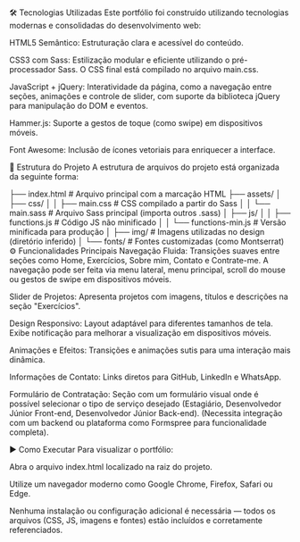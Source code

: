 
🛠️ Tecnologias Utilizadas
Este portfólio foi construído utilizando tecnologias modernas e consolidadas do desenvolvimento web:

HTML5 Semântico: Estruturação clara e acessível do conteúdo.

CSS3 com Sass: Estilização modular e eficiente utilizando o pré-processador Sass. O CSS final está compilado no arquivo main.css.

JavaScript + jQuery: Interatividade da página, como a navegação entre seções, animações e controle de slider, com suporte da biblioteca jQuery para manipulação do DOM e eventos.

Hammer.js: Suporte a gestos de toque (como swipe) em dispositivos móveis.

Font Awesome: Inclusão de ícones vetoriais para enriquecer a interface.

📁 Estrutura do Projeto
A estrutura de arquivos do projeto está organizada da seguinte forma:

├── index.html                      # Arquivo principal com a marcação HTML
├── assets/
│   ├── css/
│   │   ├── main.css               # CSS compilado a partir do Sass
│   │   └── main.sass              # Arquivo Sass principal (importa outros .sass)
│   ├── js/
│   │   ├── functions.js           # Código JS não minificado
│   │   └── functions-min.js       # Versão minificada para produção
│   ├── img/                       # Imagens utilizadas no design (diretório inferido)
│   └── fonts/                     # Fontes customizadas (como Montserrat)
⚙️ Funcionalidades Principais
Navegação Fluida: Transições suaves entre seções como Home, Exercícios, Sobre mim, Contato e Contrate-me. A navegação pode ser feita via menu lateral, menu principal, scroll do mouse ou gestos de swipe em dispositivos móveis.

Slider de Projetos: Apresenta projetos com imagens, títulos e descrições na seção "Exercícios".

Design Responsivo: Layout adaptável para diferentes tamanhos de tela. Exibe notificação para melhorar a visualização em dispositivos móveis.

Animações e Efeitos: Transições e animações sutis para uma interação mais dinâmica.

Informações de Contato: Links diretos para GitHub, LinkedIn e WhatsApp.

Formulário de Contratação: Seção com um formulário visual onde é possível selecionar o tipo de serviço desejado (Estagiário, Desenvolvedor Júnior Front-end, Desenvolvedor Júnior Back-end). (Necessita integração com um backend ou plataforma como Formspree para funcionalidade completa).

▶️ Como Executar
Para visualizar o portfólio:

Abra o arquivo index.html localizado na raiz do projeto.

Utilize um navegador moderno como Google Chrome, Firefox, Safari ou Edge.

Nenhuma instalação ou configuração adicional é necessária — todos os arquivos (CSS, JS, imagens e fontes) estão incluídos e corretamente referenciados.
 
 
